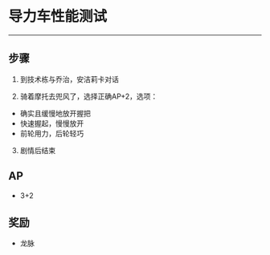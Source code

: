 # 导力车性能测试

---

## 步骤

1. 到技术栋与乔治，安洁莉卡对话

2. 骑着摩托去兜风了，选择正确AP+2，选项：
- 确实且缓慢地放开握把
- 快速握起，慢慢放开
- 前轮用力，后轮轻巧

3. 剧情后结束

## AP

- 3+2

## 奖励

- 龙脉